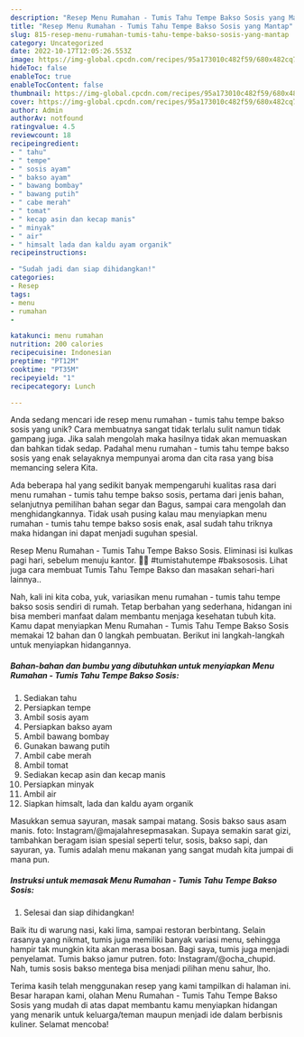```yaml
---
description: "Resep Menu Rumahan - Tumis Tahu Tempe Bakso Sosis yang Mantap"
title: "Resep Menu Rumahan - Tumis Tahu Tempe Bakso Sosis yang Mantap"
slug: 815-resep-menu-rumahan-tumis-tahu-tempe-bakso-sosis-yang-mantap
category: Uncategorized
date: 2022-10-17T12:05:26.553Z
image: https://img-global.cpcdn.com/recipes/95a173010c482f59/680x482cq70/menu-rumahan-tumis-tahu-tempe-bakso-sosis-foto-resep-utama.jpg
hideToc: false
enableToc: true
enableTocContent: false
thumbnail: https://img-global.cpcdn.com/recipes/95a173010c482f59/680x482cq70/menu-rumahan-tumis-tahu-tempe-bakso-sosis-foto-resep-utama.jpg
cover: https://img-global.cpcdn.com/recipes/95a173010c482f59/680x482cq70/menu-rumahan-tumis-tahu-tempe-bakso-sosis-foto-resep-utama.jpg
author: Admin
authorAv: notfound
ratingvalue: 4.5
reviewcount: 18
recipeingredient:
- " tahu"
- " tempe"
- " sosis ayam"
- " bakso ayam"
- " bawang bombay"
- " bawang putih"
- " cabe merah"
- " tomat"
- " kecap asin dan kecap manis"
- " minyak"
- " air"
- " himsalt lada dan kaldu ayam organik"
recipeinstructions:

- "Sudah jadi dan siap dihidangkan!"
categories:
- Resep
tags:
- menu
- rumahan
- 

katakunci: menu rumahan  
nutrition: 200 calories
recipecuisine: Indonesian
preptime: "PT12M"
cooktime: "PT35M"
recipeyield: "1"
recipecategory: Lunch

---
```





Anda sedang mencari ide resep menu rumahan - tumis tahu tempe bakso sosis yang unik? Cara membuatnya sangat tidak terlalu sulit namun tidak gampang juga. Jika salah mengolah maka hasilnya tidak akan memuaskan dan bahkan tidak sedap. Padahal menu rumahan - tumis tahu tempe bakso sosis yang enak selayaknya mempunyai aroma dan cita rasa yang bisa memancing selera Kita.





Ada beberapa hal yang sedikit banyak mempengaruhi kualitas rasa dari menu rumahan - tumis tahu tempe bakso sosis, pertama dari jenis bahan, selanjutnya pemilihan bahan segar dan Bagus, sampai cara mengolah dan menghidangkannya. Tidak usah pusing kalau mau menyiapkan menu rumahan - tumis tahu tempe bakso sosis enak,      asal sudah tahu triknya maka hidangan ini dapat menjadi suguhan spesial.














Resep Menu Rumahan - Tumis Tahu Tempe Bakso Sosis. Eliminasi isi kulkas pagi hari, sebelum menuju kantor. 🥳🥳 #tumistahutempe #baksososis. Lihat juga cara membuat Tumis Tahu Tempe Bakso dan masakan sehari-hari lainnya..






Nah, kali ini kita coba, yuk, variasikan menu rumahan - tumis tahu tempe bakso sosis sendiri di rumah. Tetap berbahan yang sederhana, hidangan ini bisa memberi manfaat dalam membantu menjaga kesehatan tubuh kita. Kamu dapat menyiapkan Menu Rumahan - Tumis Tahu Tempe Bakso Sosis memakai 12 bahan dan 0 langkah pembuatan. Berikut ini langkah-langkah untuk menyiapkan hidangannya.

<!--inarticleads1-->

##### Bahan-bahan dan bumbu yang dibutuhkan untuk menyiapkan Menu Rumahan - Tumis Tahu Tempe Bakso Sosis:

1. Sediakan  tahu
1. Persiapkan  tempe
1. Ambil  sosis ayam
1. Persiapkan  bakso ayam
1. Ambil  bawang bombay
1. Gunakan  bawang putih
1. Ambil  cabe merah
1. Ambil  tomat
1. Sediakan  kecap asin dan kecap manis
1. Persiapkan  minyak
1. Ambil  air
1. Siapkan  himsalt, lada dan kaldu ayam organik


Masukkan semua sayuran, masak sampai matang. Sosis bakso saus asam manis. foto: Instagram/@majalahresepmasakan. Supaya semakin sarat gizi, tambahkan beragam isian spesial seperti telur, sosis, bakso sapi, dan sayuran, ya. Tumis adalah menu makanan yang sangat mudah kita jumpai di mana pun. 

<!--inarticleads2-->

##### Instruksi untuk memasak Menu Rumahan - Tumis Tahu Tempe Bakso Sosis:


1. Selesai dan siap dihidangkan!

Baik itu di warung nasi, kaki lima, sampai restoran berbintang. Selain rasanya yang nikmat, tumis juga memiliki banyak variasi menu, sehingga hampir tak mungkin kita akan merasa bosan. Bagi saya, tumis juga menjadi penyelamat. Tumis bakso jamur putren. foto: Instagram/@ocha_chupid. Nah, tumis sosis bakso mentega bisa menjadi pilihan menu sahur, lho. 

Terima kasih telah menggunakan resep yang kami tampilkan di halaman ini. Besar harapan kami, olahan Menu Rumahan - Tumis Tahu Tempe Bakso Sosis yang mudah di atas dapat membantu kamu menyiapkan hidangan yang menarik untuk keluarga/teman maupun menjadi ide dalam berbisnis kuliner. Selamat mencoba!
